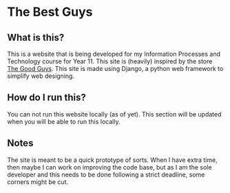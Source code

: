 # The Best Guys

## What is this?

This is a website that is being developed for my Information Processes and Technology course for Year 11. This site is (heavily) inspired by the store [The Good Guys](https://www.thegoodguys.com.au). This site is made using Django, a python web framework to simplify web designing.

## How do I run this?

You can not run this website locally (as of yet). This section will be updated when you will be able to run this locally.

## Notes

The site is meant to be a quick prototype of sorts. When I have extra time, then maybe I can work on improving the code base, but as I am the sole developer and this needs to be done following a strict deadline, some corners might be cut.
